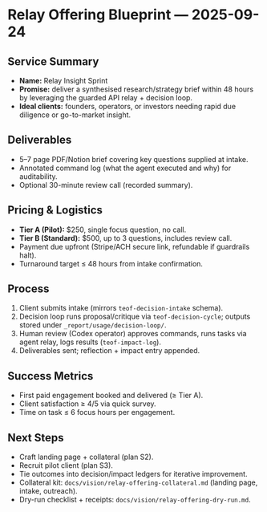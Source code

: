 # Relay Offering Blueprint — 2025-09-24

## Service Summary
- **Name:** Relay Insight Sprint
- **Promise:** deliver a synthesised research/strategy brief within 48 hours by
  leveraging the guarded API relay + decision loop.
- **Ideal clients:** founders, operators, or investors needing rapid due
  diligence or go-to-market insight.

## Deliverables
- 5–7 page PDF/Notion brief covering key questions supplied at intake.
- Annotated command log (what the agent executed and why) for auditability.
- Optional 30-minute review call (recorded summary).

## Pricing & Logistics
- **Tier A (Pilot):** $250, single focus question, no call.
- **Tier B (Standard):** $500, up to 3 questions, includes review call.
- Payment due upfront (Stripe/ACH secure link, refundable if guardrails halt).
- Turnaround target ≤ 48 hours from intake confirmation.

## Process
1. Client submits intake (mirrors `teof-decision-intake` schema).
2. Decision loop runs proposal/critique via `teof-decision-cycle`; outputs
   stored under `_report/usage/decision-loop/`.
3. Human review (Codex operator) approves commands, runs tasks via agent relay,
   logs results (`teof-impact-log`).
4. Deliverables sent; reflection + impact entry appended.

## Success Metrics
- First paid engagement booked and delivered (≥ Tier A).
- Client satisfaction ≥ 4/5 via quick survey.
- Time on task ≤ 6 focus hours per engagement.

## Next Steps
- Craft landing page + collateral (plan S2).
- Recruit pilot client (plan S3).
- Tie outcomes into decision/impact ledgers for iterative improvement.
- Collateral kit: `docs/vision/relay-offering-collateral.md` (landing page,
  intake, outreach).
- Dry-run checklist + receipts: `docs/vision/relay-offering-dry-run.md`.
